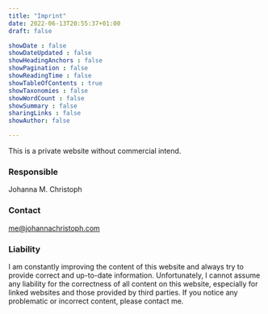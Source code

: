 ```yaml
---
title: "Imprint"
date: 2022-06-13T20:55:37+01:00
draft: false

showDate : false
showDateUpdated : false
showHeadingAnchors : false
showPagination : false
showReadingTime : false
showTableOfContents : true
showTaxonomies : false 
showWordCount : false
showSummary : false
sharingLinks : false
showAuthor: false

---
```


This is a private website without commercial intend.

### Responsible  

Johanna M. Christoph <br/>

### Contact 
me@johannachristoph.com <br/>

### Liability 
I am constantly improving the content of this website and always try to provide correct and up-to-date information. Unfortunately, I cannot assume any liability for the correctness of all content on this website, especially for linked websites and those provided by third parties. If you notice any problematic or incorrect content, please contact me.
